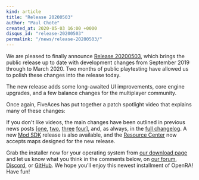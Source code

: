 ```yaml
---
kind: article
title: "Release 20200503"
author: "Paul Chote"
created_at: 2020-05-03 16:00 +0000
disqus_id: "release-20200503"
permalink: "/news/release-20200503/"
---
```


We are pleased to finally announce [Release 20200503](/download), which brings the public release up to date with development changes from September 2019 through to March 2020. Two months of public playtesting have allowed us to polish these changes into the release today.

The new release adds some long-awaited UI improvements, core engine upgrades, and a few balance changes for the multiplayer community.

Once again, FiveAces has put together a patch spotlight video that explains many of these changes:

<lite-youtube videoid="L2sQP3YYBMA"></lite-youtube>

If you don't like videos, the main changes have been outlined in previous news posts [[one](http://www.openra.net/news/playtest-20200303/), [two](http://www.openra.net/news/playtest-20200329/), [three](http://www.openra.net/news/playtest-20200418/) [four](http://www.openra.net/news/playtest-20200426/)], and, as always, in the  [full changelog](https://github.com/OpenRA/OpenRA/wiki/Changelog/61b8f4fd0ee62ef2e82120e3b52480a431ae7f83). A new [Mod SDK](https://github.com/OpenRA/OpenRAModSDK/releases/tag/20200503) release is also available, and the [Resource Center](https://resource.openra.net/) now accepts maps designed for the new release.


Grab the installer now for your operating system from [our download page](/download/) and let us know what you think in the comments below, on [our forum](https://forum.openra.net), [Discord](https://discord.openra.net), or [GitHub](https://github.com/OpenRA/OpenRA/issues). We hope you’ll enjoy this newest installment of OpenRA! Have fun!
